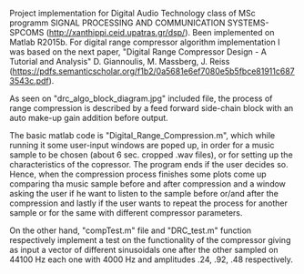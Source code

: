 
Project implementation for Digital Audio Technology class of MSc programm SIGNAL PROCESSING AND COMMUNICATION SYSTEMS-SPCOMS (http://xanthippi.ceid.upatras.gr/dsp/). Been implemented on Matlab R2015b. For digital range compressor algorithm implementation I was based on the next paper, "Digital Range Compressor Design - A Tutorial and Analysis" D. Giannoulis, M. Massberg, J. Reiss (https://pdfs.semanticscholar.org/f1b2/0a5681e6ef7080e5b5fbce81911c6873543c.pdf).

As seen on "drc_algo_block_diagram.jpg" included file, the process of range compression is described by a feed forward side-chain block with an auto make-up gain addition before output. 

The basic matlab code is "Digital_Range_Compression.m", which while running it some user-input windows are poped up, in order for a music sample to be chosen (about 6 sec. cropped .wav files), or for setting up the characteristics of the copressor. The program ends if the user decides so. Hence, when the compression process finishes some plots come up comparing tha music sample before and after compression and a window asking the user if he want to listen to the sample before or/and after the compression and lastly if the user wants to repeat the process for another sample or for the same with different compressor parameters.

On the other hand, "compTest.m" file and "DRC_test.m" function respectively implement a test on the functionality of the compressor giving as input a vector of different sinusoidals one after the other sampled on 44100 Hz each one with 4000 Hz and amplitudes .24, .92, .48 respectively. 

